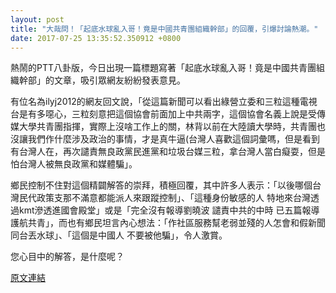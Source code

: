 ```yaml
---
layout: post
title: "大哉問！「起底水球亂入哥！竟是中國共青團組織幹部」的回覆，引爆討論熱潮。"
date: 2017-07-25 13:35:52.350912 +0800
---
```


熱鬧的PTT八卦版，今日出現一篇標題寫著「起底水球亂入哥！竟是中國共青團組織幹部」的文章，吸引眾網友紛紛發表意見。

有位名為ilyj2012的網友回文說，「從這篇新聞可以看出綠營立委和三粒這種電視台是有多噁心，三粒刻意把這個協會前面加上中共兩字，這個協會名義上說是受傳媒大學共青團指揮，實際上沒啥工作上的關，林背以前在大陸讀大學時，共青團也沒讓我們作什麼涉及政治的事情，才是真牛逼(台灣人喜歡這個詞彙嗎，但是看到有台灣人在，再次譴責無良政黨民進黨和垃圾台媒三粒，拿台灣人當白癡耍，但是怕台灣人被無良政黨和媒體騙」。

鄉民控制不住對這個精闢解答的崇拜，積極回覆，其中許多人表示：「以後哪個台灣民代政策支那不滿意都能派人來跟蹤控制」、「這種身份敏感的人 特地來台灣透過kmt滲透進國會殿堂」或是「完全沒有報導劉曉波 譴責中共的中時 已五篇報導護航共青」，而也有鄉民坦言內心想法：「作社區服務幫老弱並殘的人怎會和假新聞同台丟水球」、「這個是中國人 不要被他騙」，令人激賞。

您心目中的解答，是什麼呢？

<a href = "https://www.ptt.cc/bbs/Gossiping/M.1500945663.A.57C.html">原文連結</a>

